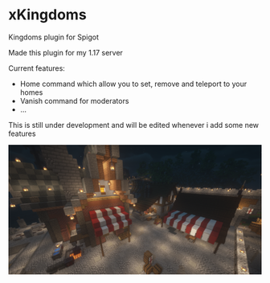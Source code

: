 # xKingdoms

Kingdoms plugin for Spigot

Made this plugin for my 1.17 server

Current features:
- Home command which allow you to set, remove and teleport to your homes
- Vanish command for moderators
- ...

This is still under development and will be edited whenever i add some new features

![some image](2021-04-09_17.53.57.png)
